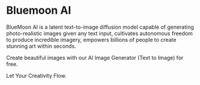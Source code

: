 # Bluemoon AI

BlueMoon AI is a latent text-to-image diffusion model capable of generating photo-realistic images given any text input, cultivates autonomous freedom to produce incredible imagery, empowers billions of people to create stunning art within seconds.

Create beautiful images with our AI Image Generator (Text to Image) for free.

Let Your Creativity Flow. 

